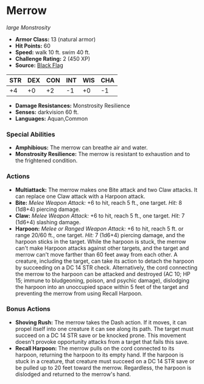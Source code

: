 # Merrow

*large* *Monstrosity*

- **Armor Class:** 13 (natural armor)
- **Hit Points:** 60 
- **Speed:** walk 10 ft. swim 40 ft.
- **Challenge Rating:** 2 (450 XP)
- **Source:** [Black Flag](https://koboldpress.com/kpstore/product/tovrpg-pg-mv/)

| STR | DEX | CON | INT | WIS | CHA |
| --- | --- | --- | --- | --- | --- |
| +4 | +0 | +2 | -1 | +0 | -1 |

- **Damage Resistances:** Monstrosity Resilience
- **Senses:** darkvision 60 ft.
- **Languages:** Aquan,Common

### Special Abilities

- **Amphibious:** The merrow can breathe air and water.
- **Monstrosity Resilience:** The merrow is resistant to exhaustion and to the frightened condition.

### Actions

- **Multiattack:** The merrow makes one Bite attack and two Claw attacks. It can replace one Claw attack with a Harpoon attack.
- **Bite:** _Melee Weapon Attack:_ +6 to hit, reach 5 ft., one target. _Hit:_ 8 (1d8+4) piercing damage.
- **Claw:** _Melee Weapon Attack:_ +6 to hit, reach 5 ft., one target. _Hit:_ 7 (1d6+4) slashing damage.
- **Harpoon:** _Melee or Ranged Weapon Attack:_ +6 to hit, reach 5 ft. or range 20/60 ft., one target. _Hit:_ 7 (1d6+4) piercing damage, and the harpoon sticks in the target. While the harpoon is stuck, the merrow can't make Harpoon attacks against other targets, and the target and merrow can't move farther than 60 feet away from each other. A creature, including the target, can take its action to detach the harpoon by succeeding on a DC 14 STR check. Alternatively, the cord connecting the merrow to the harpoon can be attacked and destroyed (AC 10; HP 15; immune to bludgeoning, poison, and psychic damage), dislodging the harpoon into an unoccupied space within 5 feet of the target and preventing the merrow from using Recall Harpoon.

### Bonus Actions

- **Shoving Rush:** The merrow takes the Dash action. If it moves, it can propel itself into one creature it can see along its path. The target must succeed on a DC 14 STR save or be knocked prone. This movement doesn't provoke opportunity attacks from a target that fails this save.
- **Recall Harpoon:** The merrow pulls on the cord connected to its harpoon, returning the harpoon to its empty hand. If the harpoon is stuck in a creature, that creature must succeed on a DC 14 STR save or be pulled up to 20 feet toward the merrow. Regardless, the harpoon is dislodged and returned to the merrow's hand.
